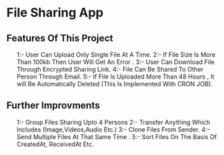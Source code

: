 # File Sharing App 



## Features Of This Project
<ul>
1:- User Can Upload Only Single File At A Time.
 2:- If File Size Is More Than 100kb Then User Will Get An Error . 
 3:- User Can Download File Through Encrypted Sharing Link.
 4:- File Can Be Shared To Other Person Through Email.
 5:- If File Is Uploaded More Than 48 Hours , It will Be Automatically Deleted (This Is Implemented With CRON JOB).
  </ul>


## Further Improvments
<ul>
1:- Group Files Sharing Upto 4 Persons
2:- Transfer Anything Which Includes (Image,Videos,Audio Etc.)
3:- Clone Files From Sender.
4:- Send Multiple Files At That Same Time .
5:- Sort Files On The Basis Of CreatedAt, ReceivedAt Etc.
  </ul>
